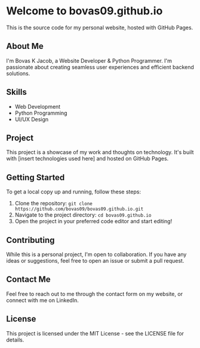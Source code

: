 # Welcome to bovas09.github.io

This is the source code for my personal website, hosted with GitHub Pages.

## About Me

I'm Bovas K Jacob, a Website Developer & Python Programmer. I'm passionate about creating seamless user experiences and efficient backend solutions.

## Skills

- Web Development
- Python Programming
- UI/UX Design

## Project

This project is a showcase of my work and thoughts on technology. It's built with [insert technologies used here] and hosted on GitHub Pages.

## Getting Started

To get a local copy up and running, follow these steps:

1. Clone the repository: `git clone https://github.com/bovas09/bovas09.github.io.git`
2. Navigate to the project directory: `cd bovas09.github.io`
3. Open the project in your preferred code editor and start editing!

## Contributing

While this is a personal project, I'm open to collaboration. If you have any ideas or suggestions, feel free to open an issue or submit a pull request.

## Contact Me

Feel free to reach out to me through the contact form on my website, or connect with me on LinkedIn.

## License

This project is licensed under the MIT License - see the LICENSE file for details.
